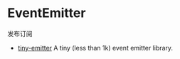 # EventEmitter

发布订阅

- [tiny-emitter](https://github.com/scottcorgan/tiny-emitter) A tiny (less than 1k) event emitter library.
